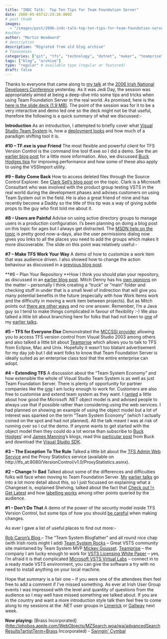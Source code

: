```yaml
---
title: "INDC Talk:  Top Ten Tips for Team Foundation Server"
date: 2006-05-05T12:29:26.000Z
# post thumb
images:
  - "/images/post/2006-indc-talk-top-ten-tips-for-team-foundation-server.jpg"
#author
author: "Martin Woodward"
# description
description: "Migrated from old blog archive"
# Taxonomies
categories: ["git", "tfs", "technology", "dotnet", "maker", "teamprise", "web", "programming", "personal"]
tags: ["blog", "archive"]
type: "regular" # available type (regular or featured)
draft: false
---
```

Thanks to everyone that came along to [my talk](http://indc.wordpress.com/2006/04/26/indc-session-top-10-tips-for-team-foundation-server-by-martin-woodward/) at the [2006 Irish National Developers Conference](http://indc.wordpress.com/) yesterday.  As it was Jedi Day, the session was appropriately aimed at being a deep-dive into some tips and tricks when using Team Foundation Server in the real world.  As promised, here is the [here is the slide deck (1.9 MB)](http://www.woodwardweb.com/blog/IDC2006_Top_10_Tips_For_TFS.ppt).  The point of the session was for it to be a very interactive and demo led one so the deck might not be that useful, therefore the following is a quick summary of what we discussed:-

**Introduction**
As an introduction, I attempted to briefly cover what [Visual Studio Team System](http://msdn.microsoft.com/vstudio/teamsystem/) is, how a [deployment looks](http://www.woodwardweb.com/vsts/000215.html) and how much of a paradigm shifting tool it is.

**#10 – TF.exe is your Friend** 
The most flexible and powerful client for TFS Version Control is the command line tool tf.exe so I did a demo.  See the an [earlier blog post](http://www.woodwardweb.com/vsts/000234.html) for a little more information.  Also, we discussed [Buck Hodges tips](http://blogs.msdn.com/buckh/archive/2005/12/12/503015.aspx) for improving performance and how some of these also apply to using the VSSImport utility.

**#9 – Baby Come Back**
How to access deleted files through the Source Control Explorer.  See [Clark Sell’s blog post](http://blogs.msdn.com/csell/archive/2006/04/11/573571.aspx) on the topic.  Clark is a Microsoft Consultant who was involved with the product group testing VSTS in the real world during the development phases and advises customers on using Team System out in the field.  He is also a great friend of mine and has recently become a Daddy so the title of this tip was a way of giving subtle props to the guy who first told me about it.

**#8 – Users are Painful**
Advise on using active directory groups to manage users in a production configuration.  I’s been planning on doing a blog post on this topic for ages but I always get distracted.  The [MSDN help on the topic](http://msdn2.microsoft.com/en-us/library/ms252512(VS.80).aspx) is pretty good now-a-days, also the user permissions dialog now gives you links to all the places you need to add the groups which makes it more discoverable.  The slide on this point was relatively useful:-

[](http://www.woodwardweb.com/blog/user_pain.png)

**#7 – Make TFS Work Your Way**
A demo of how to customize a work item that was audience driven.  I also showed how to change the action behaviour as discussed in a [previous blog post](http://www.woodwardweb.com/vsts/000230.html).

**#6 – Plan Your Repository
**How I think you should plan your repository, as discussed in an [earlier blog post](http://www.woodwardweb.com/vsts/000224.html).  Mitch Denny has his [own opinions](http://notgartner.com/posts/4089.aspx) on the matter – personally I think creating a “truck” or “main” folder and checking stuff in under that is a small level of indirection that will give you many potential benefits in the future (especially with how Work Items work and the difficulty in moving a work item between projects).  But as Mitch points out [there are other ways](http://notgartner.com/posts/4089.aspx) and no one answer.  Remember, I’m a Java guy so I tend to make things complicated in favour of flexibility :-)  We also talked a little bit about branching here for folks that had not been to [one](http://www.woodwardweb.com/vsts/000232.html) of my [earlier ](http://www.woodwardweb.com/vsts/000227.html)[talks](http://www.woodwardweb.com/vsts/000217.html).

**#5 – TFS for Everyone Else**
Demonstrated the [MCCSSI provider](http://blogs.msdn.com/bharry/archive/2006/04/06/570305.aspx) allowing you to access TFS version control from Visual Studio 2003 among others and also talked a little bit about [Teamprise](http://www.teamprise.com/) which allows you to talk to TFS from Eclipse, Mac and Unix.  Hopefully it wasn’t too blatant advertisement for my day job but I did want folks to know that Team Foundation Server is ideally suited as an enterprise class tool that the entire enterprise can adopt.

**#4 – Extending TFS**
A discussion about the “Team System Economy” and how extensible the whole of Visual Studio Team System is as well as just Team Foundation Server.  There is plenty of opportunity for partner companies like the [one](http://www.teamprise.com/) I am lucky enough to work for.  Customers are also free to customise and extend team system as they want.  I [ranted](http://forums.microsoft.com/MSDN/ShowPost.aspx?PostID=358913&SiteID=1) a little about how good the Microsoft .NET object model is and advised people to always use that if possible rather than considering using the web services.  I had planned on showing an example of using the object model but a lot of interest was sparked on the term “Team System Economy” (which I actually coined on the spot and had not planned).  All the talk meant I was at risk of running over so I cut the demo.  If anyone wants to get started with the object model then they could do a lot worse than subscribe to [Buck Hodges](http://blogs.msdn.com/buckh/default.aspx)’ and [James Manning](http://blogs.msdn.com/jmanning/)’s blogs, read this [particular post](http://blogs.msdn.com/buckh/archive/2006/03/15/552288.aspx) from Buck and download the [Visual Studio SDK](http://www.vsipdev.com/downloads).

**#3 – The Exception To The Rule**
Talked a little bit about the [TFS Admin Web Service](http://blogs.msdn.com/buckh/archive/2005/06/29/434099.aspx) and the Proxy Statistics service (available on http://tfs_at:8080/VersionControl/v1.0/ProxyStatistics.asmx).

**#2 – Change != Bad**
Talked about some of the differences and difficulties folks will face when moving to Team Foundation Server.  [My](http://www.woodwardweb.com/vsts/000232.html) [earlier ](http://www.woodwardweb.com/vsts/000227.html)[talks](http://www.woodwardweb.com/vsts/000217.html) go into a lot more detail about this, so I just focussed on explaining what a Changeset is, explained Shelving, talked about the fact that [Check out != Get Latest](http://www.woodwardweb.com/vsts/000179.html) and how [labelling works](http://blogs.vertigosoftware.com/teamsystem/archive/2006/05/03/Comparing_SourceSafe_Labels_to_Team_Foundation_Server_Labels.aspx) among other points queried by the audience.

**#1 – Don’t Do That**
A demo of the power of the security model inside TFS Version Control, but some tips of how you should [be careful](http://www.woodwardweb.com/vsts/000158.html) when making changes.

As ever I gave a list of useful places to find out more:-

[Rob Caron’s Blog ](http://blogs.msdn.com/robcaron/default.aspx)– The “Team System Blogfather” and all round nice chap (with Irish roots might I add)
[Team System Rocks](http://teamsystemrocks.com/default.aspx) – Great VSTS community site maintained by Team System MVP [Mickey Gousset](http://teamsystemrocks.com/blogs/mickey_gousset/default.aspx).
[Teamprise](http://www.teamprise.com/) – the company I am lucky enough to work for
[VSTS Licensing White Paper](http://www.microsoft.com/downloads/details.aspx?familyid=1FA86E00-F0A3-4290-9DA9-6E0378A3A3C5&displaylang=en) – yes, I’m afraid it is that complicated
[Microsoft VSTS Virtual Labs](http://www.microsoftvirtuallabs.com/express/registration.aspx?LabId=5ede642a-f4e7-4c3a-8d5b-82d3d7540a19) – connect in to a ready made VSTS environment, you can give the software a try with no need to install anything on your local machine.

Hope that summary is a fair one – if you were one of the attendees then feel free to add a comment if I’ve missed something.  As ever at Irish User Group events I was impressed with the level and quantity of questions from the audience so I may well have missed something we talked about.  If you are in the country and want a more introduction style talk then feel free to come along to my sessions at the .NET user groups in [Limerick](http://www.developers.ie/event.aspx?s=48) or [Gallway](http://www.developers.ie/event.aspx?s=46) next week.

**Now playing:** [Brass Incorporated](http://phobos.apple.com/WebObjects/MZSearch.woa/wa/advancedSearchResults?artistTerm=Brass Incorporated) - [Swingin' Cymbal](http://phobos.apple.com/WebObjects/MZSearch.woa/wa/advancedSearchResults?songTerm=Swingin)